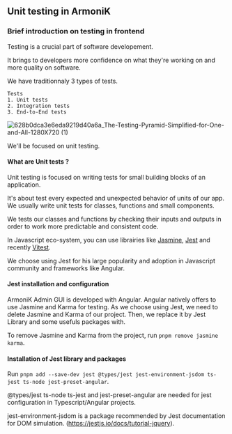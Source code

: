 ## Unit testing in ArmoniK


### Brief introduction on testing in frontend 
  Testing is a crucial part of software developement.
  
  It brings to developers more confidence on what they're working on and more quality on software. 
  
  We have traditionnaly 3 types of tests.

    Tests
    1. Unit tests
    2. Integration tests
    3. End-to-End tests

![628b0dca3e6eda9219d40a6a_The-Testing-Pyramid-Simplified-for-One-and-All-1280X720 (1)](https://github.com/aneoconsulting/ArmoniK.Admin.GUI/assets/136307285/a2f411d5-db43-4d1a-9855-7dadc1816a5f)




 We'll be focused on unit testing.

#### What are Unit tests ? 
 
  Unit testing is focused on writing tests for small building blocks of an application.

  It's about test every expected and unexpected behavior of units of our app. We usually write unit tests for classes, functions and small components. 
  
  We tests our classes and functions by checking their inputs and outputs in order to work more predictable and consistent code.
  
  In Javascript eco-system, you can use librairies like [Jasmine](https://jasmine.github.io/), [Jest](https://jestjs.io/) and recently [Vitest](https://vitest.dev/).

  We choose using Jest for his large popularity and adoption in Javascript community and frameworks like Angular.




  #### Jest installation and configuration

  ArmoniK Admin GUI is developed with Angular. Angular natively offers to use Jasmine and Karma for testing. 
  As we choose using Jest, we need to delete Jasmine and Karma of our project.
  Then, we replace it by Jest Library and some usefuls packages with.

  To remove Jasmine and Karma from the project, run `pnpm remove jasmine karma`.

  #### Installation of Jest library and packages

  Run `pnpm add --save-dev jest @types/jest jest-environment-jsdom ts-jest ts-node jest-preset-angular`.

  @types/jest ts-node ts-jest and jest-preset-angular are needed for jest configuration in Typescript/Angular projects. 

  jest-environment-jsdom is a package recommended by Jest documentation for DOM simulation. (https://jestjs.io/docs/tutorial-jquery). 

  

  
  
  
  
           



